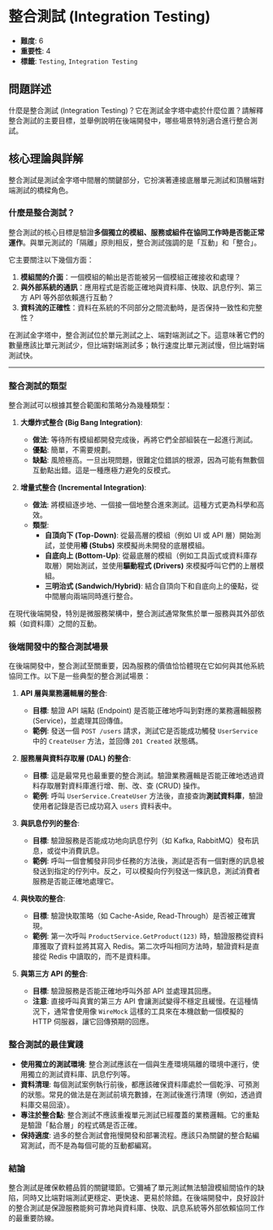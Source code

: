 # 整合測試 (Integration Testing)

- **難度**: 6
- **重要性**: 4
- **標籤**: `Testing`, `Integration Testing`

## 問題詳述

什麼是整合測試 (Integration Testing)？它在測試金字塔中處於什麼位置？請解釋整合測試的主要目標，並舉例說明在後端開發中，哪些場景特別適合進行整合測試。

## 核心理論與詳解

整合測試是測試金字塔中間層的關鍵部分，它扮演著連接底層單元測試和頂層端對端測試的橋樑角色。

### 什麼是整合測試？

整合測試的核心目標是驗證**多個獨立的模組、服務或組件在協同工作時是否能正常運作**。與單元測試的「隔離」原則相反，整合測試強調的是「互動」和「整合」。

它主要關注以下幾個方面：
1.  **模組間的介面**：一個模組的輸出是否能被另一個模組正確接收和處理？
2.  **與外部系統的通訊**：應用程式是否能正確地與資料庫、快取、訊息佇列、第三方 API 等外部依賴進行互動？
3.  **資料流的正確性**：資料在系統的不同部分之間流動時，是否保持一致性和完整性？

在測試金字塔中，整合測試位於單元測試之上、端對端測試之下。這意味著它們的數量應該比單元測試少，但比端對端測試多；執行速度比單元測試慢，但比端對端測試快。

---

### 整合測試的類型

整合測試可以根據其整合範圍和策略分為幾種類型：

1.  **大爆炸式整合 (Big Bang Integration)**:
    -   **做法**: 等待所有模組都開發完成後，再將它們全部組裝在一起進行測試。
    -   **優點**: 簡單，不需要規劃。
    -   **缺點**: 風險極高。一旦出現問題，很難定位錯誤的根源，因為可能有無數個互動點出錯。這是一種應極力避免的反模式。

2.  **增量式整合 (Incremental Integration)**:
    -   **做法**: 將模組逐步地、一個接一個地整合進來測試。這種方式更為科學和高效。
    -   **類型**:
        -   **自頂向下 (Top-Down)**: 從最高層的模組（例如 UI 或 API 層）開始測試，並使用**樁 (Stubs)** 來模擬尚未開發的底層模組。
        -   **自底向上 (Bottom-Up)**: 從最底層的模組（例如工具函式或資料庫存取層）開始測試，並使用**驅動程式 (Drivers)** 來模擬呼叫它們的上層模組。
        -   **三明治式 (Sandwich/Hybrid)**: 結合自頂向下和自底向上的優點，從中間層向兩端同時進行整合。

在現代後端開發，特別是微服務架構中，整合測試通常聚焦於單一服務與其外部依賴（如資料庫）之間的互動。

### 後端開發中的整合測試場景

在後端開發中，整合測試至關重要，因為服務的價值恰恰體現在它如何與其他系統協同工作。以下是一些典型的整合測試場景：

1.  **API 層與業務邏輯層的整合**:
    -   **目標**: 驗證 API 端點 (Endpoint) 是否能正確地呼叫到對應的業務邏輯服務 (Service)，並處理其回傳值。
    -   **範例**: 發送一個 `POST /users` 請求，測試它是否能成功觸發 `UserService` 中的 `CreateUser` 方法，並回傳 `201 Created` 狀態碼。

2.  **服務層與資料存取層 (DAL) 的整合**:
    -   **目標**: 這是最常見也最重要的整合測試。驗證業務邏輯是否能正確地透過資料存取層對資料庫進行增、刪、改、查 (CRUD) 操作。
    -   **範例**: 呼叫 `UserService.CreateUser` 方法後，直接查詢**測試資料庫**，驗證使用者記錄是否已成功寫入 `users` 資料表中。

3.  **與訊息佇列的整合**:
    -   **目標**: 驗證服務是否能成功地向訊息佇列（如 Kafka, RabbitMQ）發布訊息，或從中消費訊息。
    -   **範例**: 呼叫一個會觸發非同步任務的方法後，測試是否有一個對應的訊息被發送到指定的佇列中。反之，可以模擬向佇列發送一條訊息，測試消費者服務是否能正確地處理它。

4.  **與快取的整合**:
    -   **目標**: 驗證快取策略（如 Cache-Aside, Read-Through）是否被正確實現。
    -   **範例**: 第一次呼叫 `ProductService.GetProduct(123)` 時，驗證服務從資料庫獲取了資料並將其寫入 Redis。第二次呼叫相同方法時，驗證資料是直接從 Redis 中讀取的，而不是資料庫。

5.  **與第三方 API 的整合**:
    -   **目標**: 驗證服務是否能正確地呼叫外部 API 並處理其回應。
    -   **注意**: 直接呼叫真實的第三方 API 會讓測試變得不穩定且緩慢。在這種情況下，通常會使用像 `WireMock` 這樣的工具來在本機啟動一個模擬的 HTTP 伺服器，讓它回傳預期的回應。

### 整合測試的最佳實踐

-   **使用獨立的測試環境**: 整合測試應該在一個與生產環境隔離的環境中運行，使用獨立的測試資料庫、訊息佇列等。
-   **資料清理**: 每個測試案例執行前後，都應該確保資料庫處於一個乾淨、可預測的狀態。常見的做法是在測試前填充數據，在測試後進行清理（例如，透過資料庫交易回滾）。
-   **專注於整合點**: 整合測試不應該重複單元測試已經覆蓋的業務邏輯。它的重點是驗證「黏合層」的程式碼是否正確。
-   **保持適度**: 過多的整合測試會拖慢開發和部署流程。應該只為關鍵的整合點編寫測試，而不是為每個可能的互動都編寫。

### 結論

整合測試是確保軟體品質的關鍵環節。它彌補了單元測試無法驗證模組間協作的缺陷，同時又比端對端測試更穩定、更快速、更易於除錯。在後端開發中，良好設計的整合測試是保證服務能夠可靠地與資料庫、快取、訊息系統等外部依賴協同工作的最重要防線。